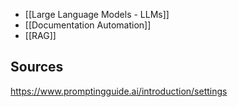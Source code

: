 + [[Large Language Models - LLMs]]
+ [[Documentation Automation]]
+ [[RAG]]

## Sources 
https://www.promptingguide.ai/introduction/settings
